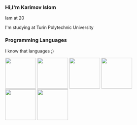### Hi,I'm Karimov Islom
<p> Iam at 20</P>  
<p>I'm studying at Turin Polytechnic University</p>

### Programming Languages
<div>
<p>I know that languages ;)</p>
<img src="https://www.w3.org/html/logo/downloads/HTML5_1Color_Black.png" width="100px">
<img src="https://png.pngitem.com/pimgs/s/398-3982124_html-php-css-logo-png-transparent-png.png" width="100px">
<img padding-right="30px" src="https://img.icons8.com/ios-filled/500/javascript-logo.png" width="100px">
<img padding-right="30px" src="https://images.ctfassets.net/ooa29xqb8tix/RrX9HCiZ8qPoIpJSlHphR/f9778b44e2b768d31fafb4ac70956682/vue-logo.png?w=400&q=50" width="100px">
<img padding-right="50px" src="https://iconape.com/wp-content/png_logo_vector/node-js-2.png" width="100px">
<img padding-right="30px"src="https://encrypted-tbn0.gstatic.com/images?q=tbn:ANd9GcS6-iekPIaWCfLBv3hR6XqPRzr8YPBpyU4KUg&usqp=CAU"width="100px">
</div>

